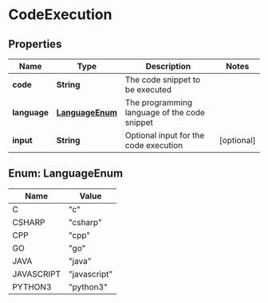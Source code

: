 

# CodeExecution


## Properties

| Name | Type | Description | Notes |
|------------ | ------------- | ------------- | -------------|
|**code** | **String** | The code snippet to be executed |  |
|**language** | [**LanguageEnum**](#LanguageEnum) | The programming language of the code snippet |  |
|**input** | **String** | Optional input for the code execution |  [optional] |



## Enum: LanguageEnum

| Name | Value |
|---- | -----|
| C | &quot;c&quot; |
| CSHARP | &quot;csharp&quot; |
| CPP | &quot;cpp&quot; |
| GO | &quot;go&quot; |
| JAVA | &quot;java&quot; |
| JAVASCRIPT | &quot;javascript&quot; |
| PYTHON3 | &quot;python3&quot; |



